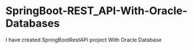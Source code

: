 # SpringBoot-REST_API-With-Oracle-Databases
I have created SpringBootRestAPi project With Oracle Database
